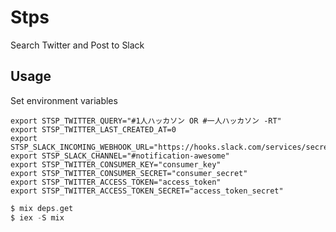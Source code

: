 # Stps

Search Twitter and Post to Slack

## Usage

Set environment variables

```
export STSP_TWITTER_QUERY="#1人ハッカソン OR #一人ハッカソン -RT"
export STSP_TWITTER_LAST_CREATED_AT=0
export STSP_SLACK_INCOMING_WEBHOOK_URL="https://hooks.slack.com/services/secret/secret/secret"
export STSP_SLACK_CHANNEL="#notification-awesome"
export STSP_TWITTER_CONSUMER_KEY="consumer_key"
export STSP_TWITTER_CONSUMER_SECRET="consumer_secret"
export STSP_TWITTER_ACCESS_TOKEN="access_token"
export STSP_TWITTER_ACCESS_TOKEN_SECRET="access_token_secret"
```

```elixir
$ mix deps.get
$ iex -S mix
```


